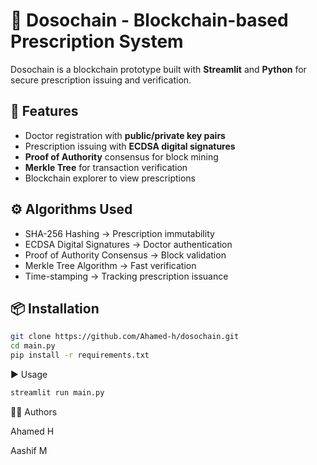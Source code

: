 
# 🏥 Dosochain - Blockchain-based Prescription System

Dosochain is a blockchain prototype built with **Streamlit** and **Python** for secure prescription issuing and verification.

## 🚀 Features
- Doctor registration with **public/private key pairs**
- Prescription issuing with **ECDSA digital signatures**
- **Proof of Authority** consensus for block mining
- **Merkle Tree** for transaction verification
- Blockchain explorer to view prescriptions

## ⚙️ Algorithms Used
- SHA-256 Hashing → Prescription immutability  
- ECDSA Digital Signatures → Doctor authentication  
- Proof of Authority Consensus → Block validation  
- Merkle Tree Algorithm → Fast verification  
- Time-stamping → Tracking prescription issuance  

## 📦 Installation
```bash
git clone https://github.com/Ahamed-h/dosochain.git
cd main.py
pip install -r requirements.txt
```
▶️ Usage
```bash
streamlit run main.py
```
👨‍💻 Authors

Ahamed H

Aashif M


